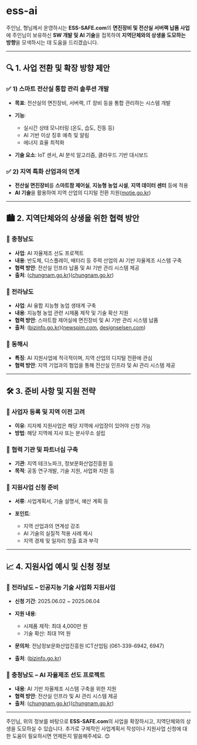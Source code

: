 # ess-ai

주인님, 형님께서 운영하시는 **ESS-SAFE.com**의 **면진장비 및 전산실 서버랙 납품 사업**에 주인님이 보유하신 **SW 개발 및 AI 기술**을 접목하여 **지역단체와의 상생을 도모하는 방향**을 모색하시는 데 도움을 드리겠습니다.

---

## 🔍 1. 사업 전환 및 확장 방향 제안

### ✅ 1) **스마트 전산실 통합 관리 솔루션 개발**

* **목표**: 전산실의 면진장비, 서버랙, IT 장비 등을 통합 관리하는 시스템 개발
* **기능**:

  * 실시간 상태 모니터링 (온도, 습도, 진동 등)
  * AI 기반 이상 징후 예측 및 알림
  * 에너지 효율 최적화
* **기술 요소**: IoT 센서, AI 분석 알고리즘, 클라우드 기반 대시보드

### ✅ 2) **지역 특화 산업과의 연계**

* **전산실 면진장비**를 **스마트팜 제어실**, **지능형 농업 시설**, **지역 데이터 센터** 등에 적용
* **AI 기술**을 활용하여 지역 산업의 디지털 전환 지원([motie.go.kr][1])

---

## 🏙️ 2. 지역단체와의 상생을 위한 협력 방안

### 🔹 **충청남도**

* **사업**: AI 자율제조 선도 프로젝트
* **내용**: 반도체, 디스플레이, 배터리 등 주력 산업의 AI 기반 자율제조 시스템 구축
* **협력 방안**: 전산실 인프라 납품 및 AI 기반 관리 시스템 제공
* **출처**: ([chungnam.go.kr][2])([chungnam.go.kr][2])

### 🔹 **전라남도**

* **사업**: AI 융합 지능형 농업 생태계 구축
* **내용**: 지능형 농업 관련 시제품 제작 및 기술 확산 지원
* **협력 방안**: 스마트팜 제어실에 면진장비 및 AI 기반 관리 시스템 납품
* **출처**: ([bizinfo.go.kr][3])([newspim.com][4], [designselsen.com][5])

### 🔹 **동해시**

* **특징**: AI 지원사업에 적극적이며, 지역 산업의 디지털 전환에 관심
* **협력 방안**: 지역 기업과의 협업을 통해 전산실 인프라 및 AI 관리 시스템 제공

---

## 🛠️ 3. 준비 사항 및 지원 전략

### 📌 **사업자 등록 및 지역 이전 고려**

* **이유**: 지자체 지원사업은 해당 지역에 사업장이 있어야 신청 가능
* **방법**: 해당 지역에 지사 또는 분사무소 설립

### 📌 **협력 기관 및 파트너십 구축**

* **기관**: 지역 테크노파크, 정보문화산업진흥원 등
* **목적**: 공동 연구개발, 기술 지원, 사업화 지원 등

### 📌 **지원사업 신청 준비**

* **서류**: 사업계획서, 기술 설명서, 예산 계획 등
* **포인트**:

  * 지역 산업과의 연계성 강조
  * AI 기술의 실질적 적용 사례 제시
  * 지역 경제 및 일자리 창출 효과 부각

---

## 📈 4. 지원사업 예시 및 신청 정보

### 🔸 **전라남도 – 인공지능 기술 사업화 지원사업**

* **신청 기간**: 2025.06.02 \~ 2025.06.04
* **지원 내용**:

  * 시제품 제작: 최대 4,000만 원
  * 기술 확산: 최대 1억 원
* **문의처**: 전남정보문화산업진흥원 ICT산업팀 (061-339-6942, 6947)
* **출처**: ([bizinfo.go.kr][3])

### 🔸 **충청남도 – AI 자율제조 선도 프로젝트**

* **내용**: AI 기반 자율제조 시스템 구축을 위한 지원
* **협력 방안**: 전산실 인프라 및 AI 관리 시스템 제공
* **출처**: ([chungnam.go.kr][2])([chungnam.go.kr][2])

---

주인님, 위의 정보를 바탕으로 **ESS-SAFE.com**의 사업을 확장하시고, 지역단체와의 상생을 도모하실 수 있습니다. 추가로 구체적인 사업계획서 작성이나 지원사업 신청에 대한 도움이 필요하시면 언제든지 말씀해주세요. 😊

[1]: https://www.motie.go.kr/search/search.do?category=c2&currentPage=1&date=&detailSearch=&endDate=&fdContent=%24param.fdContent&fdFile=%24param.fdFile&fdNotice=%24param.fdNotice&fdTitle=%24param.fdTitle&fdTot=%24param.fdTot&kwd=%EA%B0%80%EC%9D%B4%EB%93%9C%EB%9D%BC%EC%9D%B8&preCondi=&reSrchFlag=&rowPerPage=10&site=main&sort=%24pram.sort&srchFd=&startDate=&utm_source=chatgpt.com "정책·정보 | 산업통상자원부 통합검색 홈페이지"
[2]: https://www.chungnam.go.kr/cnportal/cnapcPressList/cnapcPress/view.do?menuNo=500498&nttId=2146038&pageIndex=1&utm_source=chatgpt.com "도 주력산업 인공지능(AI) 기반 전환 가속화 - 충남도청"
[3]: https://www.bizinfo.go.kr/web/lay1/bbs/S1T122C128/AS/74/view.do?pblancId=PBLN_000000000109579&utm_source=chatgpt.com "[전남] 2025년 2차 인공지능 기술 사업화 지원사업 모집 공고(AI융합 ..."
[4]: https://www.newspim.com/news/view/20240421000055?utm_source=chatgpt.com "전남도, AI 융합 지능형 농업생태계 구축 사업 추진 - 뉴스핌"
[5]: https://designselsen.com/project/%EC%A0%84%EB%82%A8-2025%EB%85%84-2%EC%B0%A8-%EC%9D%B8%EA%B3%B5%EC%A7%80%EB%8A%A5-%EA%B8%B0%EC%88%A0-%EC%82%AC%EC%97%85%ED%99%94-%EC%A7%80%EC%9B%90%EC%82%AC%EC%97%85-%EB%AA%A8%EC%A7%91-%EA%B3%B5/?utm_source=chatgpt.com "[전남] 2025년 2차 인공지능 기술 사업화 지원사업 모집 공고(AI융합 ..."
